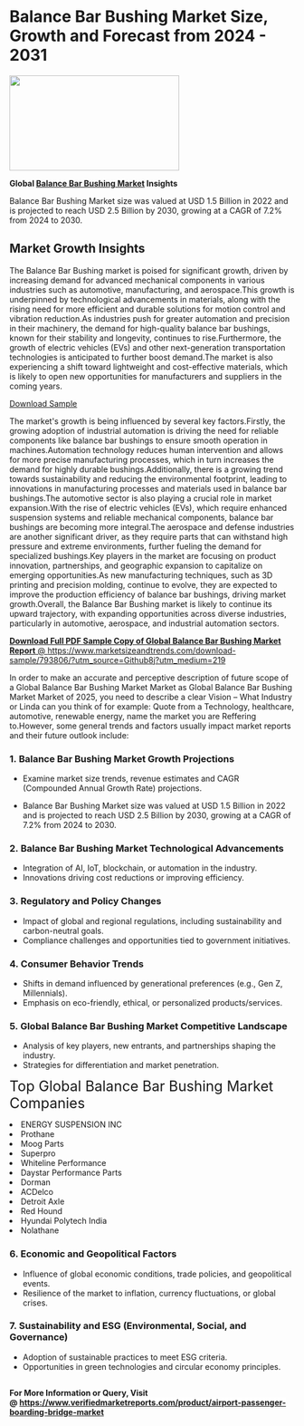 <H1>Balance Bar Bushing Market Size, Growth and Forecast from 2024 - 2031</H1><img class="aligncenter size-medium wp-image-584254" src="https://thirdeyenews.in/wp-content/uploads/2024/09/Global-Market-Research-300x168.jpeg" alt="" width="300" height="168" /><p><strong>Global&nbsp;<a href="https://www.marketsizeandtrends.com/download-sample/793806/?utm_source=Github8j?utm_medium=219">Balance Bar Bushing Market</a> Insights</strong></p><p>Balance Bar Bushing Market size was valued at USD 1.5 Billion in 2022 and is projected to reach USD 2.5 Billion by 2030, growing at a CAGR of 7.2% from 2024 to 2030.</p><p><h2>Market Growth Insights</h2> <p>The Balance Bar Bushing market is poised for significant growth, driven by increasing demand for advanced mechanical components in various industries such as automotive, manufacturing, and aerospace.This growth is underpinned by technological advancements in materials, along with the rising need for more efficient and durable solutions for motion control and vibration reduction.As industries push for greater automation and precision in their machinery, the demand for high-quality balance bar bushings, known for their stability and longevity, continues to rise.Furthermore, the growth of electric vehicles (EVs) and other next-generation transportation technologies is anticipated to further boost demand.The market is also experiencing a shift toward lightweight and cost-effective materials, which is likely to open new opportunities for manufacturers and suppliers in the coming years.</p> <p><a href="#">Download Sample</a></p> <p>The market's growth is being influenced by several key factors.Firstly, the growing adoption of industrial automation is driving the need for reliable components like balance bar bushings to ensure smooth operation in machines.Automation technology reduces human intervention and allows for more precise manufacturing processes, which in turn increases the demand for highly durable bushings.Additionally, there is a growing trend towards sustainability and reducing the environmental footprint, leading to innovations in manufacturing processes and materials used in balance bar bushings.The automotive sector is also playing a crucial role in market expansion.With the rise of electric vehicles (EVs), which require enhanced suspension systems and reliable mechanical components, balance bar bushings are becoming more integral.The aerospace and defense industries are another significant driver, as they require parts that can withstand high pressure and extreme environments, further fueling the demand for specialized bushings.Key players in the market are focusing on product innovation, partnerships, and geographic expansion to capitalize on emerging opportunities.As new manufacturing techniques, such as 3D printing and precision molding, continue to evolve, they are expected to improve the production efficiency of balance bar bushings, driving market growth.Overall, the Balance Bar Bushing market is likely to continue its upward trajectory, with expanding opportunities across diverse industries, particularly in automotive, aerospace, and industrial automation sectors.</p> <p><a href="#"></p><p><span class=""><strong>Download Full PDF Sample Copy of Global Balance Bar Bushing Market Report</strong> @ <a href="https://www.marketsizeandtrends.com/download-sample/793806/?utm_source=Github8j?utm_medium=219" target="_blank">https://www.marketsizeandtrends.com/download-sample/793806/?utm_source=Github8j?utm_medium=219</a></span></p><p>In order to make an accurate and perceptive description of future scope of a Global&nbsp;Balance Bar Bushing Market Market as Global&nbsp;Balance Bar Bushing Market Market of 2025, you need to describe a clear Vision &ndash; What Industry or Linda can you think of for example: Quote from a Technology, healthcare, automotive, renewable energy, name the market you are Reffering to.However, some general trends and factors usually impact market reports and their future outlook include:</p><h3>1.&nbsp;<strong>Balance Bar Bushing Market Growth Projections</strong></h3><ul><li>Examine market size trends, revenue estimates and CAGR (Compounded Annual Growth Rate) projections.</li><li><p>Balance Bar Bushing Market size was valued at USD 1.5 Billion in 2022 and is projected to reach USD 2.5 Billion by 2030, growing at a CAGR of 7.2% from 2024 to 2030.</p></li></ul><h3>2.&nbsp;<strong>Balance Bar Bushing Market Technological Advancements</strong></h3><ul><li>Integration of AI, IoT, blockchain, or automation in the industry.</li><li>Innovations driving cost reductions or improving efficiency.</li></ul><h3>3.&nbsp;<strong>Regulatory and Policy Changes</strong></h3><ul><li>Impact of global and regional regulations, including sustainability and carbon-neutral goals.</li><li>Compliance challenges and opportunities tied to government initiatives.</li></ul><h3>4.&nbsp;<strong>Consumer Behavior Trends</strong></h3><ul><li>Shifts in demand influenced by generational preferences (e.g., Gen Z, Millennials).</li><li>Emphasis on eco-friendly, ethical, or personalized products/services.</li></ul><h3>5.&nbsp;<strong>Global Balance Bar Bushing Market Competitive Landscape</strong></h3><ul><li>Analysis of key players, new entrants, and partnerships shaping the industry.</li><li>Strategies for differentiation and market penetration.</li></ul><p data-pm-slice="1 1 []"><span style="color: inherit; font-family: inherit; font-size: 25px;">Top Global Balance Bar Bushing Market Companies</span></p><div class="" data-test-id=""><p><li>ENERGY SUSPENSION INC</li><li> Prothane</li><li> Moog Parts</li><li> Superpro</li><li> Whiteline Performance</li><li> Daystar Performance Parts</li><li> Dorman</li><li> ACDelco</li><li> Detroit Axle</li><li> Red Hound</li><li> Hyundai Polytech India</li><li> Nolathane</li></p></div><h3>6.&nbsp;<strong>Economic and Geopolitical Factors</strong></h3><ul><li>Influence of global economic conditions, trade policies, and geopolitical events.</li><li>Resilience of the market to inflation, currency fluctuations, or global crises.</li></ul><h3>7.&nbsp;<strong>Sustainability and ESG (Environmental, Social, and Governance)</strong></h3><ul><li>Adoption of sustainable practices to meet ESG criteria.</li><li>Opportunities in green technologies and circular economy principles.</li></ul><h2><strong style="font-size: 14px;">For More Information or Query, Visit @&nbsp;</strong><a style="background-color: #ffffff; font-size: 14px;" href="https://www.marketsizeandtrends.com/report/balance-bar-bushing-market/" target="_blank">https://www.verifiedmarketreports.com/product/airport-passenger-boarding-bridge-market</a></h2>
